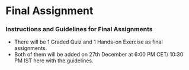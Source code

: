 # Final Assignment

### Instructions and Guidelines for Final Assignments

* There will be 1 Graded Quiz and 1 Hands-on Exercise as final assignments.
* Both of them will be added on 27th December at 6:00 PM CET/ 10:30 PM IST here with the guidelines.
